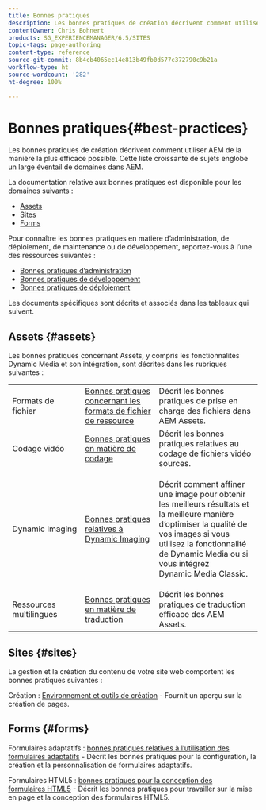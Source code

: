 ```yaml
---
title: Bonnes pratiques
description: Les bonnes pratiques de création décrivent comment utiliser AEM de la manière la plus efficace possible. Cette liste croissante de sujets englobe un large éventail de domaines dans AEM.
contentOwner: Chris Bohnert
products: SG_EXPERIENCEMANAGER/6.5/SITES
topic-tags: page-authoring
content-type: reference
source-git-commit: 8b4cb4065ec14e813b49fb0d577c372790c9b21a
workflow-type: ht
source-wordcount: '282'
ht-degree: 100%

---
```



# Bonnes pratiques{#best-practices}

Les bonnes pratiques de création décrivent comment utiliser AEM de la manière la plus efficace possible. Cette liste croissante de sujets englobe un large éventail de domaines dans AEM.

La documentation relative aux bonnes pratiques est disponible pour les domaines suivants :

* [Assets](#assets)
* [Sites](#sites)
* [Forms](#forms)

Pour connaître les bonnes pratiques en matière d’administration, de déploiement, de maintenance ou de développement, reportez-vous à l’une des ressources suivantes :

* [Bonnes pratiques d’administration](/help/sites-administering/administer-best-practices.md)
* [Bonnes pratiques de développement](/help/sites-developing/best-practices.md)
* [Bonnes pratiques de déploiement](/help/sites-deploying/best-practices.md)

Les documents spécifiques sont décrits et associés dans les tableaux qui suivent.

## Assets {#assets}

Les bonnes pratiques concernant Assets, y compris les fonctionnalités Dynamic Media et son intégration, sont décrites dans les rubriques suivantes :

<table>
 <tbody>
  <tr>
   <td>Formats de fichier</td>
   <td><a href="/help/assets/assets-file-format-best-practices.md">Bonnes pratiques concernant les formats de fichier de ressource</a></td>
   <td>Décrit les bonnes pratiques de prise en charge des fichiers dans AEM Assets.</td>
  </tr>
  <tr>
   <td>Codage vidéo</td>
   <td><a href="/help/assets/video.md#best-practices-for-encoding-videos">Bonnes pratiques en matière de codage</a></td>
   <td>Décrit les bonnes pratiques relatives au codage de fichiers vidéo sources.</td>
  </tr>
  <tr>
   <td>Dynamic Imaging</td>
   <td><a href="/help/assets/best-practices-for-optimizing-the-quality-of-your-images.md">Bonnes pratiques relatives à Dynamic Imaging</a></td>
   <td><p>Décrit comment affiner une image pour obtenir les meilleurs résultats et la meilleure manière d’optimiser la qualité de vos images si vous utilisez la fonctionnalité de Dynamic Media ou si vous intégrez Dynamic Media Classic. </p> </td>
  </tr>
  <tr>
   <td>Ressources multilingues</td>
   <td><a href="/help/assets/best-practices-for-translating-assets-efficiently.md">Bonnes pratiques en matière de traduction</a></td>
   <td>Décrit les bonnes pratiques de traduction efficace des AEM Assets.</td>
  </tr>
 </tbody>
</table>

## Sites {#sites}

La gestion et la création du contenu de votre site web comportent les bonnes pratiques suivantes :

Création : [Environnement et outils de création](/help/sites-classic-ui-authoring/classic-page-author-env-tools.md) - Fournit un aperçu sur la création de pages.

## Forms {#forms}

Formulaires adaptatifs : [bonnes pratiques relatives à l’utilisation des formulaires adaptatifs](/help/forms/using/adaptive-forms-best-practices.md) - Décrit les bonnes pratiques pour la configuration, la création et la personnalisation de formulaires adaptatifs.

Formulaires HTML5 : [bonnes pratiques pour la conception des formulaires HTML5](/help/forms/using/best-practices-for-html5-forms.md) - Décrit les bonnes pratiques pour travailler sur la mise en page et la conception des formulaires HTML5.
